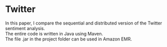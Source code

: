 # Twitter
In this paper, I compare
the sequential and distributed version of the Twitter
sentiment analysis. <br />
The entire code is written in Java using Maven. <br />
The file .jar in the project folder can be used in Amazon EMR.
